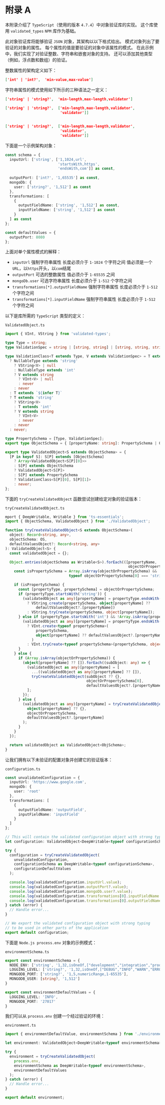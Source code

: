 # 附录 A
本附录介绍了 ```TypeScript```（使用的版本 ```4.7.4```）中对象验证库的实现。 这个库使用 ```validated_types``` ```NPM``` 库作为基础。

此对象验证库将能够验证 ```JSON``` 对象，其架构以以下格式给出。 模式对象列出了要验证的对象的属性。 每个属性的值是要验证的对象中该属性的模式。 在此示例中，我们实现了对验证整数、字符串和嵌套对象的支持。 还可以添加其他类型（例如，浮点数和数组）的验证。

整数属性的架构定义如下：

```json
['int' | 'int?',  'min-value,max-value']
```

字符串属性的模式使用如下所示的三种语法之一定义：

```json
['string' | 'string?',  'min-length,max-length,validator']

['string' | 'string?',  ['min-length,max-length,validator',
                         'validator']]
            
             
['string' | 'string?',  ['min-length,max-length,validator',
                         'validator',
                         'validator']]
```

下面是一个示例架构对象：

```typescript
const schema = {
  inputUrl: ['string', ['1,1024,url',
                        'startsWith,https',
                        'endsWith,com']] as const,
                         
  outputPort: ['int?', '1,65535'] as const,
  mongoDb: {
    user: ['string?', '1,512'] as const
  },
  transformations: [
    {
      outputFieldName: ['string', '1,512'] as const,
      inputFieldName: ['string', '1,512'] as const
    }
  ] as const
};

const defaultValues = {
  outputPort: 8080
};
```

上面对单个属性模式的解释：

- ```inputUrl```
  强制字符串属性
  长度必须介于 ```1-1024``` 个字符之间
  值必须是一个 ```URL```，以```https```开头，以```com```结尾
- ```outputPort```
  可选的整数属性
  值必须介于 ```1-65535``` 之间
- ```mongoDb.user```
  可选字符串属性
  长度必须介于 ```1-512``` 个字符之间
- ```transformations[*].outputFieldName```
  强制字符串属性
  长度必须介于 ```1-512``` 个字符之间
- ```transformations[*].inputFieldName```
  强制字符串属性
  长度必须介于 ```1-512``` 个字符之间

以下是库所需的 ```TypeScript``` 类型的定义：

```ValidatedObject.ts```

```typescript
import { VInt, VString } from 'validated-types';

type Type = string;
type ValidationSpec = string | [string, string] | [string, string, string];

type ValidationClass<T extends Type, V extends ValidationSpec> = T extends `${infer NullableType}?`
  ? NullableType extends 'string'
    ? VString<V> | null
    : NullableType extends 'int'
    ? V extends string
      ? VInt<V> | null
      : never
    : never
  : T extends `${infer T}`
  ? T extends 'string'
    ? VString<V>
    : T extends 'int'
    ? V extends string
      ? VInt<V>
      : never
    : never
  : never;

type PropertySchema = [Type, ValidationSpec];
export type ObjectSchema = { [propertyName: string]: PropertySchema | ObjectSchema | [ObjectSchema] };

export type ValidatedObject<S extends ObjectSchema> = {
  [P in keyof S]: S[P] extends [ObjectSchema]
    ? Array<ValidatedObject<S[P][0]>>
    : S[P] extends ObjectSchema
    ? ValidatedObject<S[P]>
    : S[P] extends PropertySchema
    ? ValidationClass<S[P][0], S[P][1]>
    : never;
};
```

下面的 ```tryCreateValidatedObject``` 函数尝试创建给定对象的验证版本：

```tryCreateValidatedObject.ts```

```typescript
mport { DeepWritable, Writable } from 'ts-essentials';
import { ObjectSchema, ValidatedObject } from './ValidatedObject';

function tryCreateValidatedObject<S extends ObjectSchema>(
  object: Record<string, any>,
  objectSchema: OS,
  defaultValuesObject?: Record<string, any>
): ValidatedObject<S> {
  const validatedObject = {};

  Object.entries(objectSchema as Writable<S>).forEach(([propertyName,
                                                        objectOrPropertySchema]) => {
    const isPropertySchema = Array.isArray(objectOrPropertySchema) &&
                             typeof objectOrPropertySchema[0] === 'string';

    if (isPropertySchema) {
      const [propertyType, propertySchema] = objectOrPropertySchema;
      if (propertyType.startsWith('string')) {
        (validatedObject as any)[propertyName] = propertyType.endsWith('?')
          ? VString.create(propertySchema, object[propertyName] ??
              defaultValuesObject?.[propertyName])
          : VString.tryCreate(propertySchema, object[propertyName]);
      } else if (propertyType.startsWith('int') && !Array.isArray(propertySchema)) {
        (validatedObject as any)[propertyName] = propertyType.endsWith('?')
          ? VInt.create<typeof propertySchema>(
              propertySchema,
              object[propertyName] ?? defaultValuesObject?.[propertyName]
            )
          : VInt.tryCreate<typeof propertySchema>(propertySchema, object[propertyName]);
      }
    } else {
      if (Array.isArray(objectOrPropertySchema)) {
        (object[propertyName] ?? []).forEach((subObject: any) => {
          (validatedObject as any)[propertyName] = [
            ...((validatedObject as any)[propertyName] ?? []),
            tryCreateValidatedObject(subObject ?? {},
                                     objectOrPropertySchema[0],
                                     defaultValuesObject?.[propertyName])
          ];
        });
      } else {
        (validatedObject as any)[propertyName] = tryCreateValidatedObject(
          object[propertyName] ?? {},
          objectOrPropertySchema,
          defaultValuesObject?.[propertyName]
        );
      }
    }
  });

  return validatedObject as ValidatedObject<ObjSchema>;
}
```

让我们拥有以下未验证的配置对象并创建它的验证版本：

```configuration.ts```

```typescript
const unvalidatedConfiguration = {
  inputUrl: 'https://www.google.com',
  mongoDb: {
    user: 'root'
  },
  transformations: [
    {
      outputFieldName: 'outputField',
      inputFieldName: 'inputField'
    }
  ]
};

// This will contain the validated configuration object with strong typing
let configuration: ValidatedObject<DeepWritable<typeof configurationSchema>>;

try {
  configuration = tryCreateValidatedObject(
    unvalidatedConfiguration,
    configurationSchema as DeepWritable<typeof configurationSchema>,
    configurationDefaultValues
  );

  console.log(validatedConfiguration.inputUrl.value);
  console.log(validatedConfiguration.outputPort?.value);
  console.log(validatedConfiguration.mongoDb.user?.value);
  console.log(validatedConfiguration.transformations[0].inputFieldName.value);
  console.log(validatedConfiguration.transformations[0].outputFieldName.value);
} catch (error) {
  // Handle error...
}

// We export the validated configuration object with strong typing
// to be used in other parts of the application
export default configuration;

```

下面是 ```Node.js process.env``` 对象的示例模式：

```environmentSchema.ts```

```typescript
export const environmentSchema = {
  NODE_ENV: ['string', '1,32,isOneOf,["development","integration","production"]'],
  LOGGING_LEVEL: ['string?', '1,32,isOneOf,["DEBUG","INFO","WARN","ERROR"]'],
  MONGODB_PORT: ['string?', '1,5,numericRange,1-65535'],
  MONGODB_USER: [string?, '1,512']
}

export const environmentDefaultValues = {
  LOGGING_LEVEL: 'INFO',
  MONGODB_PORT: '27017'
}
```

我们可以从 ```process.env``` 创建一个经过验证的环境：

```environment.ts```

```typescript
import { environmentDefaultValue, environmentSchema } from './environmentSchema';

let environment: ValidatedObject<DeepWritable<typeof environmentSchema>>;

try {
  environment = tryCreateValidatedObject(
    process.env,
    environmentSchema as DeepWritable<typeof environmentSchema>,
    environmentDefaultValues
  );
} catch (error) {
  // Handle error...
}

export default environment;